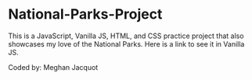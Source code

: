 # National-Parks-Project
This is a JavaScript, Vanilla JS, HTML, and CSS practice project that also showcases my love of the National Parks. Here is a link to see it in Vanilla JS. 


Coded by: Meghan Jacquot
